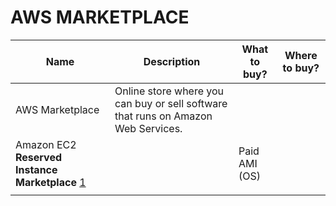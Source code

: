 # AWS MARKETPLACE

| Name                                             | Description                                                                       | What to buy?  | Where to buy? |
| ------------------------------------------------ | --------------------------------------------------------------------------------- | ------------- | ------------- |
| AWS Marketplace                                  | Online store where you can buy or sell software that runs on Amazon Web Services. |               |               |
| Amazon EC2 **Reserved Instance Marketplace** [1] |                                                                                   | Paid AMI (OS) |               |
|                                                  |                                                                                   |               |               |

[1]: https://aws.amazon.com/ec2/pricing/reserved-instances/marketplace/
